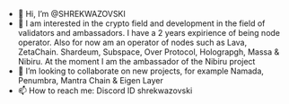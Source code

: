 - 👋 Hi, I’m @SHREKWAZOVSKI
- 👀 I am interested in the crypto field and development in the field of validators and ambassadors. I have a 2 years expirience of being node operator. Also for now am an operator of nodes such as Lava, ZetaChain. Shardeum, Subspace, Over Protocol, Holograpgh, Massa & Nibiru. At the moment I am the ambassador of the Nibiru project
- 💞️ I’m looking to collaborate on new projects, for example Namada, Penumbra, Mantra Chain & Eigen Layer
- 📫 How to reach me: Discord ID shrekwazovski

<!---
SHREKWAZOVSKI/SHREKWAZOVSKI is a ✨ special ✨ repository because its `README.md` (this file) appears on your GitHub profile.
You can click the Preview link to take a look at your changes.
--->
